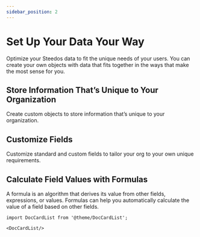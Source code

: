 ```yaml
---
sidebar_position: 2
---
```


# Set Up Your Data Your Way

Optimize your Steedos data to fit the unique needs of your users. You can create your own objects with data that fits together in the ways that make the most sense for you.

## Store Information That’s Unique to Your Organization
Create custom objects to store information that’s unique to your organization. 

## Customize Fields
Customize standard and custom fields to tailor your org to your own unique requirements.

## Calculate Field Values with Formulas
A formula is an algorithm that derives its value from other fields, expressions, or values. Formulas can help you automatically calculate the value of a field based on other fields.


```mdx-code-block
import DocCardList from '@theme/DocCardList';

<DocCardList/>
```